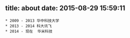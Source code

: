 title: about
date: 2015-08-29 15:59:11
---


	* 2009 - 2013 华中科技大学
	* 2013 - 2014 科大讯飞
	* 2014 - 现在  华米科技
